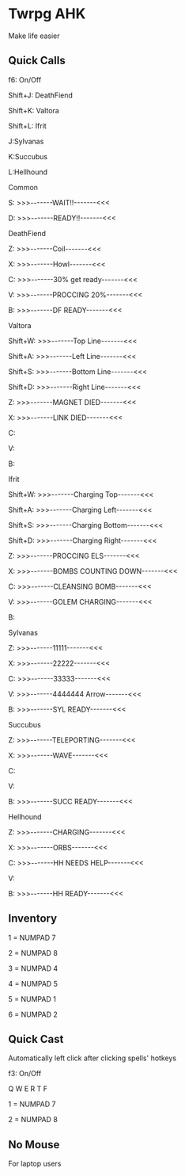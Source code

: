 # Twrpg AHK
Make life easier

## Quick Calls
f6: On/Off

Shift+J: DeathFiend

Shift+K: Valtora

Shift+L: Ifrit

J:Sylvanas

K:Succubus

L:Hellhound

Common

S: >>>-------WAIT!!-------<<<

D: >>>-------READY!!-------<<<


DeathFiend

Z: >>>-------Coil-------<<<

X: >>>-------Howl-------<<<

C: >>>-------30% get ready-------<<<

V: >>>-------PROCCING 20%-------<<<

B: >>>-------DF READY-------<<<



Valtora

Shift+W: >>>-------Top Line-------<<<

Shift+A: >>>-------Left Line-------<<<

Shift+S: >>>-------Bottom Line-------<<<

Shift+D: >>>-------Right Line-------<<<

Z: >>>-------MAGNET DIED-------<<<

X: >>>-------LINK DIED-------<<<

C: 

V: 

B:


Ifrit

Shift+W: >>>-------Charging Top-------<<<

Shift+A: >>>-------Charging Left-------<<<

Shift+S: >>>-------Charging Bottom-------<<<

Shift+D: >>>-------Charging Right-------<<<

Z: >>>-------PROCCING ELS-------<<<

X: >>>-------BOMBS COUNTING DOWN-------<<<

C: >>>-------CLEANSING BOMB-------<<<

V: >>>-------GOLEM CHARGING-------<<<

B:


Sylvanas

Z: >>>-------11111-------<<<

X: >>>-------22222-------<<<

C: >>>-------33333-------<<<

V: >>>-------4444444 Arrow-------<<<

B: >>>-------SYL READY-------<<<



Succubus

Z: >>>-------TELEPORTING-------<<<

X: >>>-------WAVE-------<<<

C: 

V: 

B: >>>-------SUCC READY-------<<<


Hellhound

Z: >>>-------CHARGING-------<<<

X: >>>-------ORBS-------<<<

C: >>>-------HH NEEDS HELP-------<<<

V:

B: >>>-------HH READY-------<<<

## Inventory

1 = NUMPAD 7

2 = NUMPAD 8

3 = NUMPAD 4

4 = NUMPAD 5

5 = NUMPAD 1

6 = NUMPAD 2

## Quick Cast
Automatically left click after clicking spells' hotkeys

f3: On/Off

Q W E R T F

1 = NUMPAD 7

2 = NUMPAD 8

## No Mouse
For laptop users